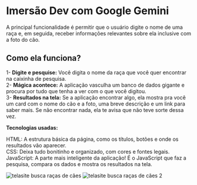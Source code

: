 <h1> Imersão Dev com Google Gemini</h1>
A principal funcionalidade é permitir que o usuário digite o nome de uma raça e, em seguida, receber informações relevantes sobre ela inclusive com a foto do cão.

## Como ela funciona?

1- **Digite e pesquise:** Você digita o nome da raça  que você quer encontrar na caixinha de pesquisa.<br>
2- **Mágica acontece:** A aplicação vasculha um banco de dados gigante  e procura por tudo que tenha a ver com o que você digitou.<br>
3- **Resultados na tela:** Se a aplicação encontrar algo, ela mostra pra você um card com o nome do cão e a foto, uma breve descrição e um link para saber mais. Se não encontrar nada, ela te avisa que não teve sorte dessa vez.

**Tecnologias usadas:**

HTML: A estrutura básica da página, como os títulos, botões e onde os resultados vão aparecer.<br>
CSS: Deixa tudo bonitinho e organizado, com cores e fontes legais.<br>
JavaScript: A parte mais inteligente da aplicação! É o JavaScript que faz a pesquisa, compara os dados e mostra os resultados na tela.<br>


![telasite busca raças de cães](https://github.com/user-attachments/assets/84f6285c-2f15-40e1-914f-27c01c824b8e)
![telasite busca raças de cães 2](https://github.com/user-attachments/assets/4d03cbee-ab63-4e63-88d5-55b0099c2285)
